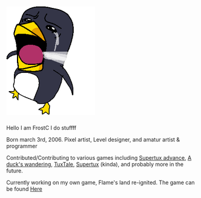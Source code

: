 
# ![](https://github.com/Frostwithasideofsalt/Frostwithasideofsalt/blob/main/canwegetmuchhigher.png?raw=true)

Hello I am FrostC I do stuffff

Born march 3rd, 2006. Pixel artist, Level designer, and amatur artist & programmer 

Contributed/Contributing to various games including [Supertux advance](https://github.com/KelvinShadewing/supertux-advance), [A duck's wandering](https://github.com/A-Ducks-Wanderings/a-ducks-wanderings), [TuxTale](https://github.com/UbuntuJackson/Tuxtale), [Supertux](https://github.com/SuperTux/supertux) (kinda), and probably more in the future. 

Currently working on my own game, Flame's land re-ignited. The game can be found [Here](https://github.com/Frostwithasideofsalt/Reignited)

#